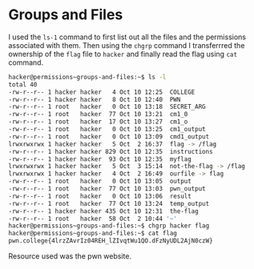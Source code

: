 # Groups and Files
I used the `ls-1` command to first list out all the files and the permissions associated with them. Then using the `chgrp` command I transferrred the ownership of the `flag` file to `hacker` and finally read the flag using `cat` command.
```bash
hacker@permissions~groups-and-files:~$ ls -l
total 40
-rw-r--r-- 1 hacker hacker   4 Oct 10 12:25  COLLEGE
-rw-r--r-- 1 hacker hacker   8 Oct 10 12:40  PWN
-rw-r--r-- 1 root   hacker   0 Oct 10 13:18  SECRET_ARG
-rw-r--r-- 1 root   hacker  77 Oct 10 13:21  cm1_0
-rw-r--r-- 1 root   hacker  17 Oct 10 13:27  cm1_o
-rw-r--r-- 1 root   hacker   0 Oct 10 13:25  cm1_output
-rw-r--r-- 1 root   hacker   0 Oct 10 13:09  cmd1_output
lrwxrwxrwx 1 hacker hacker   5 Oct  2 16:37  flag -> /flag
-rw-r--r-- 1 hacker hacker 829 Oct 10 12:35  instructions
-rw-r--r-- 1 hacker hacker  93 Oct 10 12:35  myflag
lrwxrwxrwx 1 hacker hacker   5 Oct  3 15:14  not-the-flag -> /flag
lrwxrwxrwx 1 hacker hacker   4 Oct  2 16:49  ourfile -> flag
-rw-r--r-- 1 root   hacker   0 Oct 10 13:05  output
-rw-r--r-- 1 root   hacker  77 Oct 10 13:03  pwn_output
-rw-r--r-- 1 root   hacker   0 Oct 10 13:06  result
-rw-r--r-- 1 root   hacker  77 Oct 10 13:24  temp_output
-rw-r--r-- 1 hacker hacker 435 Oct 10 12:31  the-flag
-rw-r--r-- 1 root   hacker  58 Oct  2 10:44 '~'
hacker@permissions~groups-and-files:~$ chgrp hacker flag
hacker@permissions~groups-and-files:~$ cat flag
pwn.college{4lrzZAvrIz04REH_lZIvqtWu1QO.dFzNyUDL2AjN0czW}
```
Resource used was the pwn website.
